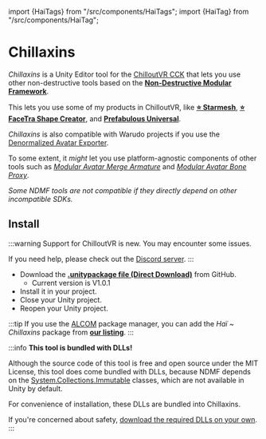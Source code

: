 ﻿import {HaiTags} from "/src/components/HaiTags";
import {HaiTag} from "/src/components/HaiTag";

# Chillaxins

<HaiTags>
<HaiTag requiresChilloutVR={true} compatibleWithWarudo={true} />
</HaiTags>

*Chillaxins* is a Unity Editor tool for the [ChilloutVR CCK](https://developers.abinteractive.net/cck/) that lets you use other non-destructive tools based on the **[Non-Destructive Modular Framework](https://github.com/bdunderscore/ndmf)**.

This lets you use some of my products in ChilloutVR, like **[⭐ Starmesh](/docs/products/starmesh)**, **[⭐ FaceTra Shape Creator](/docs/products/facetra-shape-creator)**,
and **[Prefabulous Universal](/docs/products/prefabulous)**.

*Chillaxins* is also compatible with Warudo projects if you use the [Denormalized Avatar Exporter](/docs/products/denormalized-avatar-exporter).

To some extent, it *might* let you use platform-agnostic components of other tools
such as *[Modular Avatar Merge Armature](https://modular-avatar.nadena.dev/docs/reference/merge-armature)* and *[Modular Avatar Bone Proxy](https://modular-avatar.nadena.dev/docs/reference/bone-proxy)*.

*Some NDMF tools are not compatible if they directly depend on other incompatible SDKs.*

## Install

:::warning
Support for ChilloutVR is new. You may encounter some issues.

If you need help, please check out the [Discord server](/docs/other/discord).
:::

- Download the **[.unitypackage file (Direct Download)](https://github.com/hai-vr/chillaxins/releases/download/1.0.1/dev.hai-vr.chillaxins-1.0.1.unitypackage)** from GitHub.
  - Current version is V1.0.1
- Install it in your project.
- Close your Unity project.
- Reopen your Unity project.

:::tip
If you use the [ALCOM](/docs/products/vcc) package manager, you can add the *Haï ~ Chillaxins* package from **[our listing](/docs/products/vcc)**.
:::

:::info
**This tool is bundled with DLLs!**

Although the source code of this tool is free and open source under the MIT License, this tool does come bundled with DLLs,
because NDMF depends on the [System.Collections.Immutable](https://learn.microsoft.com/en-us/dotnet/api/system.collections.immutable?view=net-8.0) classes,
which are not available in Unity by default.

For convenience of installation, these DLLs are bundled into Chillaxins.

If you're concerned about safety, [download the required DLLs on your own](https://www.nuget.org/packages/System.Collections.Immutable/).
:::
